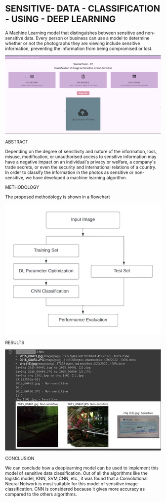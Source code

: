 # SENSITIVE- DATA - CLASSIFICATION - USING - DEEP LEARNING

A Machine Learning model that distinguishes between sensitive and non-sensitive data.
Every person or business can use a model to determine whether or not the photographs they are viewing include sensitive information, preventing the information from being compromised or lost.

<img width="882" alt="image" src="https://github.com/manjuv03/Sensitive-Data-Classification-using-Deep-Learning/blob/main/webapp/public/assets/images/Web%20UI.png">

ABSTRACT

Depending on the degree of sensitivity and nature of the information, loss, misuse, modification, or unauthorised access to sensitive information may have a negative impact on an individual's privacy or welfare, a company's trade secrets, or even the security and international relations of a country. In order to classify the information in the photos as sensitive or non-sensitive, we have developed a machine learning algorithm.


METHODOLOGY

The proposed methodology is shown in a flowchart

<img width="800" alt="image" src="https://github.com/manjuv03/Sensitive-Data-Classification-using-Deep-Learning/blob/main/webapp/public/assets/images/Methodology%202.jpeg">

RESULTS

<img width="800" alt="image" src="https://github.com/manjuv03/Sensitive-Data-Classification-using-Deep-Learning/blob/main/webapp/public/assets/images/output%20multiple%20image.jpg">

CONCLUSION

We can conclude how a deeplearning model can be used to implement this model of sensitive data classification.
Out of all the algorithms like the logistic model, KNN, SVM,CNN, etc., it was found that a Convolutional Neural Network is most suitable for this model of sensitive image classification. CNN is considered because it gives more accuracy as compared to the others algorithms.
